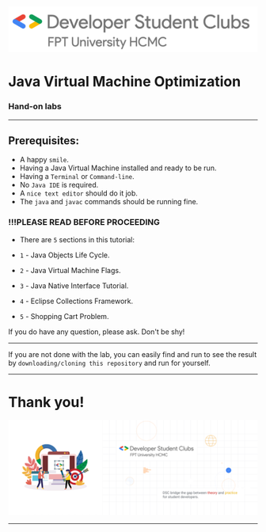 ![DSC FPTU HCMC](assets/images/dsc-fptu-hcmc/DSC_FPT_University_HCMC_Horizontal_Logo.png)

# Java Virtual Machine Optimization
### Hand-on labs

---------------------
## Prerequisites:
- A happy ```smile```.
- Having a Java Virtual Machine installed and ready to be run.
- Having a ```Terminal``` or ```Command-line```.
- No ```Java IDE``` is required.
- A ```nice text editor``` should do it job.
- The ```java``` and ```javac``` commands should be running fine.

### !!!PLEASE READ BEFORE PROCEEDING

- There are ```5``` sections in this tutorial:

+ ```1``` - Java Objects Life Cycle.

+ ```2``` - Java Virtual Machine Flags.

+ ```3``` - Java Native Interface Tutorial.

+ ```4``` - Eclipse Collections Framework.

+ ```5``` - Shopping Cart Problem.

If you do have any question, please ask. Don't be shy!

--------------

If you are not done with the lab, you can easily find and run to see the result by ```downloading/cloning this repository``` and run for yourself.

-------------

# Thank you!

![DSC FPTU HCMC](assets/images/dsc-fptu-hcmc/HOME_PAGE_BANNERS.png)

------------